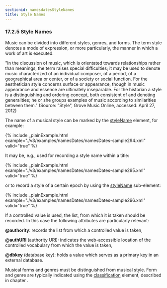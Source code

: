 ```yaml
---
sectionid: namesdatesStyleNames
title: Style Names
---
```



<h3 id="namesdatesStyleNames">
   <span class="headingNumber">17.2.5</span>
   <span class="head">Style Names</span>
</h3>


<span class="specList">
   
   <span class="specDesc"></span>
   
</span>


Music can be divided into different styles, genres, and forms. The term style
denotes a mode of expression, or more particularly, the manner in which a work of
art is
executed:

"In the discussion of music, which is orientated towards relationships rather than
meanings, the term raises special difficulties; it may be used to denote music characterized
of an individual composer, of a period, of a geographical area or center, or of a
society or
social function. For the aesthetician style concerns surface or appearance, though
in music
appearance and essence are ultimately inseparable. For the historian a style is a
distinguishing and ordering concept, both consistent of and denoting generalities;
he or she
groups examples of music according to similarities between them." (Source: "Style",
Grove
Music Online, accessed: April 27, 2012) 
<!--ToDo: add link to sub-chapter-->

The name of a musical style can be marked by the 
<a class="link_odd_elementSpec" href="/v3/elements/styleName">styleName</a> element,
for example:


{% include _plainExample.html example="./v3/examples/namesDates/namesDates-sample294.xml" valid="true" %}

It may be, e.g., used for recording a style name within a title:


{% include _plainExample.html example="./v3/examples/namesDates/namesDates-sample295.xml" valid="true" %}

or to record a style of a certain epoch by using the 
<a class="link_odd_elementSpec" href="/v3/elements/styleName">styleName</a>
sub-element:


{% include _plainExample.html example="./v3/examples/namesDates/namesDates-sample296.xml" valid="true" %}


If a controlled value is used, the list, from which it is taken should be recorded.
In this
case the following attributes are particularly relevant:


<span class="list">
   
   <span class="item">**@authority**: records the list from which a controlled value is taken,</span>
   
   <span class="item">**@authURI** (authority URI): indicates the web-accessible location of the
      controlled vocabulary from which the value is taken,
   </span>
   
   <span class="item">**@dbkey** (database key): holds a value which serves as a primary key in an
      external database.
   </span>
   
</span>

Musical forms and genres must be distinguished from musical style. Form and genre
are
typically indicated using the 
<a class="link_odd_elementSpec" href="/v3/elements/classification">classification</a> element, described in
chapter 
<span class="ptr"></span>.

